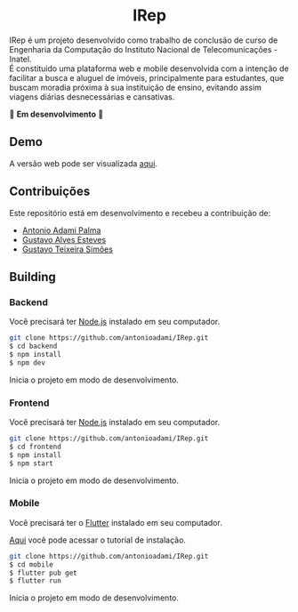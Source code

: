 <h1 align="center">
  IRep
</h1>

IRep é um projeto desenvolvido como trabalho de conclusão de curso de Engenharia da Computação do Instituto Nacional de Telecomunicações - Inatel.<br/>
É constituido uma plataforma web e mobile desenvolvida com a intenção de facilitar a busca e aluguel de imóveis, principalmente para estudantes,
que buscam moradia próxima à sua instituição de ensino, evitando assim viagens diárias desnecessárias e cansativas.

🚧 **Em desenvolvimento** 🚧

## Demo

A versão web pode ser visualizada [aqui](https://irep.vercel.app).

## Contribuições

Este repositório está em desenvolvimento e recebeu a contribuição de:
- [Antonio Adami Palma](https://github.com/antonioadami)
- [Gustavo Alves Esteves](https://github.com/gustavoaesteves)
- [Gustavo Teixeira Simões](https://github.com/gustavosimoes)

## Building

### Backend

Você precisará ter [Node.js](https://nodejs.org) instalado em seu computador.

```bash
git clone https://github.com/antonioadami/IRep.git
$ cd backend
$ npm install
$ npm dev
```

Inicia o projeto em modo de desenvolvimento.<br/>

### Frontend

Você precisará ter [Node.js](https://nodejs.org) instalado em seu computador.

```bash
git clone https://github.com/antonioadami/IRep.git
$ cd frontend
$ npm install
$ npm start
```

Inicia o projeto em modo de desenvolvimento.<br/>

### Mobile

Você precisará ter o [Flutter](https://docs.flutter.dev/) instalado em seu computador.

[Aqui](https://docs.flutter.dev/get-started/install) você pode acessar o tutorial de instalação.

```bash
git clone https://github.com/antonioadami/IRep.git
$ cd mobile
$ flutter pub get
$ flutter run
```

Inicia o projeto em modo de desenvolvimento.<br/>